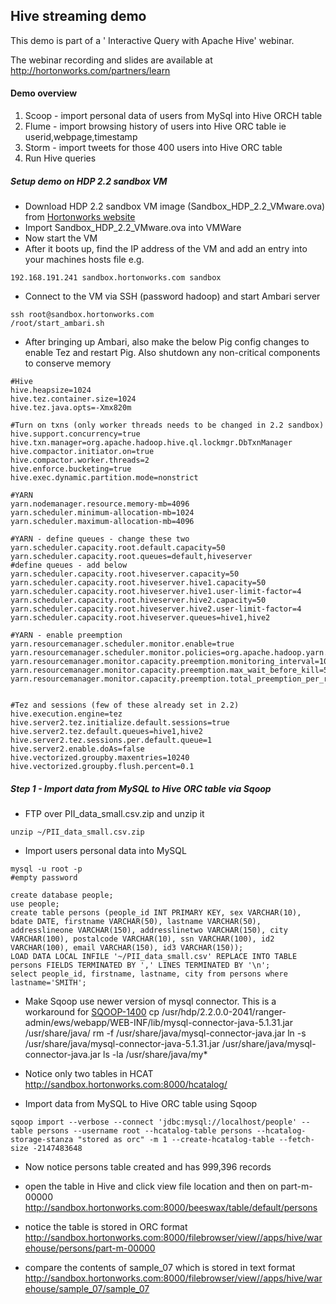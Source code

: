 ## Hive streaming demo
This demo is part of a ' Interactive Query with Apache Hive' webinar.

The webinar recording and slides are available at http://hortonworks.com/partners/learn

#### Demo overview

1. Scoop - import personal data of users from MySql into Hive ORCH table 
2. Flume - import browsing history of users into Hive ORC table ie userid,webpage,timestamp
3. Storm - import tweets for those 400 users into Hive ORC table 
4. Run Hive queries

##### Setup demo on HDP 2.2 sandbox VM 

- Download HDP 2.2 sandbox VM image (Sandbox_HDP_2.2_VMware.ova) from [Hortonworks website](http://hortonworks.com/products/hortonworks-sandbox/)
- Import Sandbox_HDP_2.2_VMware.ova into VMWare
- Now start the VM
- After it boots up, find the IP address of the VM and add an entry into your machines hosts file e.g.
```
192.168.191.241 sandbox.hortonworks.com sandbox    
```
- Connect to the VM via SSH (password hadoop) and start Ambari server
```
ssh root@sandbox.hortonworks.com
/root/start_ambari.sh
```
- After bringing up Ambari, also make the below Pig config changes to enable Tez and restart Pig. Also shutdown any non-critical components to conserve memory
```
#Hive
hive.heapsize=1024 
hive.tez.container.size=1024
hive.tez.java.opts=-Xmx820m

#Turn on txns (only worker threads needs to be changed in 2.2 sandbox)
hive.support.concurrency=true
hive.txn.manager=org.apache.hadoop.hive.ql.lockmgr.DbTxnManager
hive.compactor.initiator.on=true
hive.compactor.worker.threads=2
hive.enforce.bucketing=true
hive.exec.dynamic.partition.mode=nonstrict

#YARN
yarn.nodemanager.resource.memory-mb=4096
yarn.scheduler.minimum-allocation-mb=1024
yarn.scheduler.maximum-allocation-mb=4096

#YARN - define queues - change these two
yarn.scheduler.capacity.root.default.capacity=50
yarn.scheduler.capacity.root.queues=default,hiveserver	
#define queues - add below
yarn.scheduler.capacity.root.hiveserver.capacity=50
yarn.scheduler.capacity.root.hiveserver.hive1.capacity=50
yarn.scheduler.capacity.root.hiveserver.hive1.user-limit-factor=4
yarn.scheduler.capacity.root.hiveserver.hive2.capacity=50
yarn.scheduler.capacity.root.hiveserver.hive2.user-limit-factor=4
yarn.scheduler.capacity.root.hiveserver.queues=hive1,hive2

#YARN - enable preemption
yarn.resourcemanager.scheduler.monitor.enable=true
yarn.resourcemanager.scheduler.monitor.policies=org.apache.hadoop.yarn.server.resourcemanager.monitor.capacity.ProportionalCapacityPreemptionPolicy
yarn.resourcemanager.monitor.capacity.preemption.monitoring_interval=1000
yarn.resourcemanager.monitor.capacity.preemption.max_wait_before_kill=5000
yarn.resourcemanager.monitor.capacity.preemption.total_preemption_per_round=0.4


#Tez and sessions (few of these already set in 2.2)
hive.execution.engine=tez
hive.server2.tez.initialize.default.sessions=true
hive.server2.tez.default.queues=hive1,hive2
hive.server2.tez.sessions.per.default.queue=1
hive.server2.enable.doAs=false
hive.vectorized.groupby.maxentries=10240
hive.vectorized.groupby.flush.percent=0.1

```


##### Step 1 - Import data from MySQL to Hive ORC table via Sqoop 
- FTP over PII_data_small.csv.zip and unzip it
```
unzip ~/PII_data_small.csv.zip
```
- Import users personal data into MySQL
```
mysql -u root -p
#empty password

create database people;
use people;
create table persons (people_id INT PRIMARY KEY, sex VARCHAR(10), bdate DATE, firstname VARCHAR(50), lastname VARCHAR(50), addresslineone VARCHAR(150), addresslinetwo VARCHAR(150), city VARCHAR(100), postalcode VARCHAR(10), ssn VARCHAR(100), id2 VARCHAR(100), email VARCHAR(150), id3 VARCHAR(150));
LOAD DATA LOCAL INFILE '~/PII_data_small.csv' REPLACE INTO TABLE persons FIELDS TERMINATED BY ',' LINES TERMINATED BY '\n';
select people_id, firstname, lastname, city from persons where lastname='SMITH';
```

- Make Sqoop use newer version of mysql connector. This is a workaround for [SQOOP-1400](https://issues.apache.org/jira/browse/SQOOP-1400)
cp /usr/hdp/2.2.0.0-2041/ranger-admin/ews/webapp/WEB-INF/lib/mysql-connector-java-5.1.31.jar /usr/share/java/
rm -f /usr/share/java/mysql-connector-java.jar
ln -s /usr/share/java/mysql-connector-java-5.1.31.jar /usr/share/java/mysql-connector-java.jar
ls -la /usr/share/java/my*


- Notice only two tables in HCAT
http://sandbox.hortonworks.com:8000/hcatalog/

- Import data from MySQL to Hive ORC table using Sqoop
```
sqoop import --verbose --connect 'jdbc:mysql://localhost/people' --table persons --username root --hcatalog-table persons --hcatalog-storage-stanza "stored as orc" -m 1 --create-hcatalog-table --fetch-size -2147483648
```

- Now notice persons table created and has 999,396 records

 - open the table in Hive and click view file location and then on part-m-00000
http://sandbox.hortonworks.com:8000/beeswax/table/default/persons

- notice the table is stored in ORC format
http://sandbox.hortonworks.com:8000/filebrowser/view//apps/hive/warehouse/persons/part-m-00000

- compare the contents of sample_07 which is stored in text format
http://sandbox.hortonworks.com:8000/filebrowser/view//apps/hive/warehouse/sample_07/sample_07

